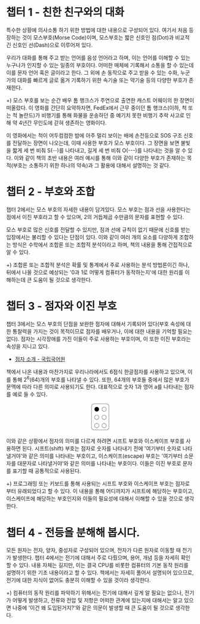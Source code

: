 # 챕터 1 - 친한 친구와의 대화

특수한 상황에 의사소통 하기 위한 방법에 대한 내용으로 구성되어 있다. 여기서 처음 등장하는 것이 모스부호(Morse Code)이며, 모스부호는 짧은 신호인 점(Dot)과 비교적 긴 신호인 선(Dash)으로 이루어져 있다.

우리가 대화를 통해 주고 받는 언어를 음성 언어라고 하며, 이는 언어를 이해할 수 있는 누구나가 인지할 수 있는 일종의 부호이다. 어떠한 매체에 기록해서 소통을 할 수 있는데 이를 문자 언어 혹은 글이라고 한다. 그 외에 손 동작으로 주고 받을 수 있는 수화, 누군가의 대화를 빠르게 글로 옮겨 기록하기 위한 속기술 또는 약기술 등의 다양한 부호가 존재한다.

+) 모스 부호를 보는 순간 배우 톰 행크스가 주연으로 출연한 캐스트 어웨이의 한 장면이 떠올랐다. 이 영화를 간단히 요약하자면, FedEx에서 근무 중이던 톰 행크스(이하, 척 또는 척 놀란드)가 비행기를 통해 화물을 운송하던 중 예기치 못한 비행기 추락 사고로 인해 약 4년간 무인도에 갇혀 생존하는 영화이다.

이 영화에서는 척이 어두컴컴한 밤에 아주 멀리 보이는 배에 손전등으로 SOS 구조 신호를 전달하는 장면이 나오는데, 이때 사용한 부호가 모스 부호이다. 그 장면을 보면 불빛을 짧게 세 번 비춰 S(···)를 나타내고, 길게 세 번 비춰 O(---)를 나타내는 것을 알 수 있다. 이와 같이 책의 초반 내용은 여러 예시를 통해 이와 같이 다양한 부호가 존재하는 목적(부호는 소통하기 위한 하나의 약속)과 그 활용에 대해서 설명하는 것 같다.

# 챕터 2 - 부호와 조합

챕터 2에서는 모스 부호의 자세한 내용이 담겨있다. 모스 부호는 점과 선을 사용한다는 점에서 이진 부호라고 할 수 있으며, 2의 거듭제곱 수만큼의 문자를 표현할 수 있다. 

모스 부호로 많은 신호를 전달할 수 있지만, 점과 선에 규칙이 없기 때문에 신호를 받는 입장에서는 불리할 수 있다는 단점이 있다. 이와 같이 여러 개의 요소를 다양하게 조합하는 방식은 수학에서 조합론 또는 조합적 분석이라고 하며, 책의 내용을 통해 간접적으로 알 수 있다.

+) 조합론 또는 조합적 분석은 확률 및 통계에서 주로 사용하는 분석 방법론이긴 하나, 뒤에서 나올 것으로 예상되는 '0과 1로 어떻게 컴퓨터가 동작하는지'에 대한 원리를 이해하는데 큰 도움이 될 것으로 생각한다.

# 챕터 3 - 점자와 이진 부호

챕터 3에서는 모스 부호의 단점을 보완한 점자에 대해서 기록되어 있다(부호 속성에 대한 통찰력을 가지는 것이 목적이므로 점자를 배우거나, 이에 대한 내용을 기억할 필요는 없다). 점자는 시각장애를 가진 이들이 주로 사용하는 부호이며, 이 또한 이진 부호라는 속성을 지니고 있다.

- [점자 소개 - 국립국어원](https://www.korean.go.kr/front/page/pageView.do?page_id=P000302)

책에서 나온 내용과 마찬가지로 우리나라에서도 6점식 한글점자를 사용하고 있으며, 이를 통해 2<sup>6</sup>(64)개의 부호를 나타낼 수 있다. 또한, 64개의 부호들 중에서 많은 부호가 문맥에 따라 다른 의미로 사용되기도 한다. 대표적으로 숫자 1과 영어 a를 나타내는 점자를 예로 들 수 있다.

<div align="center">
    <img width="50" src="images/01_1_or_a.png">
</div>

이와 같은 상황에서 점자의 의미를 다르게 하려면 시프트 부호와 이스케이프 부호를 사용하면 된다. 시프트(shift) 부호는 점자로 숫자를 나타내기 전에 '여기부터 숫자로 나타낼거야'와 같은 의미를 나타내는 부호이고, 이스케이프(escape) 부호는 '여기부터 소문자를 대문자로 나타낼거야'와 같은 의미를 나타내는 부호이다. 이들은 이진 부호로 문자를 표기할 때 공통적으로 사용된다.

+) 프로그래밍 또는 키보드를 통해 사용되는 시프트 부호와 이스케이프 부호는 점자로부터 유래되었다고 할 수 있다. 이 내용을 통해 어디까지가 시프트에 해당하는 부호이고, 이스케이프에 해당하는 부호인지와 이들의 필요성에 대해서 이해할 수 있을 것으로 생각한다.

# 챕터 4 - 전등을 분해해 봅시다.

모든 원자는 전자, 양자, 중성자로 구성되어 있으며, 전자가 다른 원자로 이동할 때 전기가 발생한다. 챕터 4에서는 전기에 대해서 주로 다뤘으며, 용어, 개념 등을 자세히 확인할 수 있다. 내용 자체는 길지만, 이는 결국 CPU를 비롯한 컴퓨터의 기본 동작 원리를 설명하기 위한 기초 내용이라고 할 수 있다. 책에서는 자세히 풀어서 설명되어 있으므로, 전기에 대한 지식이 없어도 충분히 이해할 수 있을 것이라 생각한다. 

+) 컴퓨터의 동작 원리를 파악하기 위해서는 전기에 대해서 깊게 알 필요는 없으나, 전기가 어떻게 발생하고, 전류와 전압 및 저항은 어떠한 관계에 있는지에 대해서는 알고 있으면 나중에 '이건 왜 도입된거지?'와 같은 의문이 발생할 때 큰 도움이 될 것으로 생각한다.

